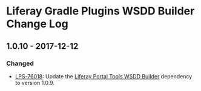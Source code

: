 # Liferay Gradle Plugins WSDD Builder Change Log

## 1.0.10 - 2017-12-12

### Changed
- [LPS-76018]: Update the [Liferay Portal Tools WSDD Builder] dependency to
version 1.0.9.

[Liferay Portal Tools WSDD Builder]: https://github.com/liferay/liferay-portal/tree/master/modules/util/portal-tools-wsdd-builder
[LPS-76018]: https://issues.liferay.com/browse/LPS-76018